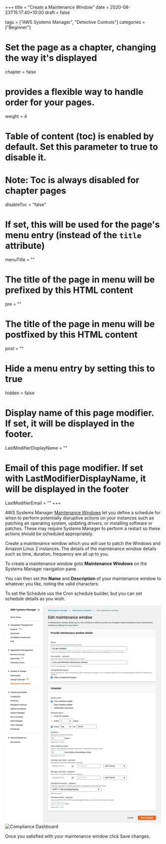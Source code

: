 +++
title = "Create a Maintenance Window"
date = 2020-08-23T15:17:40+10:00
draft = false

tags = ["AWS Systems Manager", "Detective Controls"]
categories = ["Beginner"]

# Set the page as a chapter, changing the way it's displayed
chapter = false

# provides a flexible way to handle order for your pages.
weight = 4
# Table of content (toc) is enabled by default. Set this parameter to true to disable it.
# Note: Toc is always disabled for chapter pages
disableToc = "false"
# If set, this will be used for the page's menu entry (instead of the `title` attribute)
menuTitle = ""
# The title of the page in menu will be prefixed by this HTML content
pre = ""
# The title of the page in menu will be postfixed by this HTML content
post = ""
# Hide a menu entry by setting this to true
hidden = false
# Display name of this page modifier. If set, it will be displayed in the footer.
LastModifierDisplayName = ""
# Email of this page modifier. If set with LastModifierDisplayName, it will be displayed in the footer
LastModifierEmail = ""
+++

AWS Systems Manager [Maintenance Windows](https://docs.aws.amazon.com/systems-manager/latest/userguide/systems-manager-maintenance.html) let you define a schedule for when to perform potentially disruptive actions on your instances such as patching an operating system, updating drivers, or installing software or patches. These may require Systems Manager to perform a restart so these actions should be scheduled appropriately.

Create a maintenance window which you will use to patch the Windows and Amazon Linux 2 instances. The details of the maintenance window details such as time, duration, frequency are all up to you.


To create a maintenance window goto **Maintenance Windows** on the Systems Manager navigation pane.

You can then set the **Name** and **Description** of your maintenance window to whatever you like, noting the valid characters.

To set the Schedule uss the Cron schedule builder, but you can set schedule details as you wish.

![ssm-maintenance-window.png](ssm-maintenance-window.png)
<img src="https://aws-jam-challenge-resources.s3.amazonaws.com/detective-control-patching/ssm-maintenance-window.png" alt="Compliance Dashboard" width="800">

Once you satisfied with your maintenance window click Save changes.